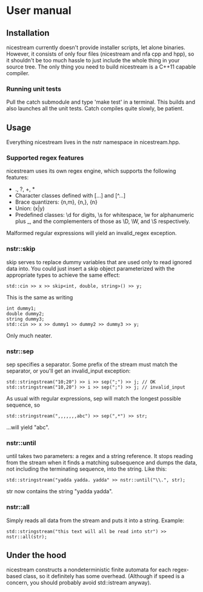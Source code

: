 # User manual

## Installation

nicestream currently doesn't provide installer scripts, let alone binaries.
However, it consists of only four files (nicestream and nfa cpp and hpp), so it
shouldn't be too much hassle to just include the whole thing in your source
tree. The only thing you need to build nicestream is a C++11 capable compiler.

### Running unit tests

Pull the catch submodule and type 'make test' in a terminal. This builds and
also launches all the unit tests. Catch compiles quite slowly, be patient.

## Usage

Everything nicestream lives in the nstr namespace in nicestream.hpp.

### Supported regex features

nicestream uses its own regex engine, which supports the following features:

* ., ?, +, *
* Character classes defined with [...] and [^...]
* Brace quantizers: {n,m}, {n,}, {n}
* Union: (x|y)
* Predefined classes: \d for digits, \s for whitespace, \w for alphanumeric
  plus _, and the complementers of those as \D, \W, and \S respectively.

Malformed regular expressions will yield an invalid_regex exception.

### nstr::skip

skip serves to replace dummy variables that are used only to read ignored data
into. You could just insert a skip object parameterized with the appropriate
types to achieve the same effect:

    std::cin >> x >> skip<int, double, string>() >> y;

This is the same as writing

    int dummy1;
    double dummy2;
    string dummy3;
    std::cin >> x >> dummy1 >> dummy2 >> dummy3 >> y;

Only much neater.

### nstr::sep

sep specifies a separator. Some prefix of the stream must match the separator,
or you'll get an invalid_input exception:

    std::stringstream("10;20") >> i >> sep(";") >> j; // OK
    std::stringstream("10,20") >> i >> sep(";") >> j; // invalid_input

As usual with regular expressions, sep will match the longest possible sequence,
so

    std::stringstream(",,,,,,,abc") >> sep(",*") >> str;

...will yield "abc".

### nstr::until

until takes two parameters: a regex and a string reference. It stops reading
from the stream when it finds a matching subsequence and dumps the data, not
including the terminating sequence, into the string. Like this:

    std::stringstream("yadda yadda. yadda" >> nstr::until("\\.", str);

str now contains the string "yadda yadda".

### nstr::all

Simply reads all data from the stream and puts it into a string. Example:

    std::stringstream("this text will all be read into str") >> nstr::all(str);

## Under the hood

nicestream constructs a nondeterministic finite automata for each regex-based
class, so it definitely has some overhead. (Although if speed is a concern, you
should probably avoid std::istream anyway).
